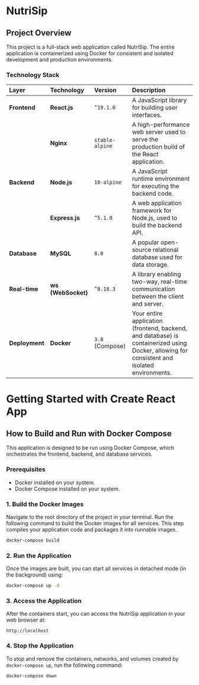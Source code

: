 # NutriSip

## Project Overview

This project is a full-stack web application called NutriSip. The entire application is containerized using Docker for consistent and isolated development and production environments.

### Technology Stack

| Layer      | Technology        | Version           | Description                                                                                                                            |
| :--------- | :---------------- | :---------------- | :------------------------------------------------------------------------------------------------------------------------------------- |
| **Frontend** | **React.js**      | `^19.1.0`         | A JavaScript library for building user interfaces.                                                                                     |
|            | **Nginx**           | `stable-alpine`   | A high-performance web server used to serve the production build of the React application.                                             |
| **Backend**  | **Node.js**       | `18-alpine`       | A JavaScript runtime environment for executing the backend code.                                                                       |
|            | **Express.js**    | `^5.1.0`          | A web application framework for Node.js, used to build the backend API.                                                                |
| **Database** | **MySQL**           | `8.0`             | A popular open-source relational database used for data storage.                                                                       |
| **Real-time**| **ws (WebSocket)**| `^8.18.3`         | A library enabling two-way, real-time communication between the client and server.                                                     |
| **Deployment**| **Docker**        | `3.8` (Compose)   | Your entire application (frontend, backend, and database) is containerized using Docker, allowing for consistent and isolated environments. |

# Getting Started with Create React App

## How to Build and Run with Docker Compose

This application is designed to be run using Docker Compose, which orchestrates the frontend, backend, and database services.

### Prerequisites

*   Docker installed on your system.
*   Docker Compose installed on your system.

### 1. Build the Docker Images

Navigate to the root directory of the project in your terminal. Run the following command to build the Docker images for all services. This step compiles your application code and packages it into runnable images.

```bash
docker-compose build
```

### 2. Run the Application

Once the images are built, you can start all services in detached mode (in the background) using:

```bash
docker-compose up -d
```

### 3. Access the Application

After the containers start, you can access the NutriSip application in your web browser at:

`http://localhost`

### 4. Stop the Application

To stop and remove the containers, networks, and volumes created by `docker-compose up`, run the following command:

```bash
docker-compose down
```

